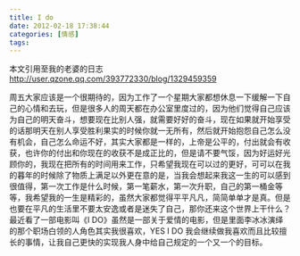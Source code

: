 ```yaml
---
title: I do
date: 2012-02-18 17:38:44
categories: [情感]
tags: 
---
```


本文引用至我的老婆的日志
<a href="http://user.qzone.qq.com/393772330/blog/1329459359">http://user.qzone.qq.com/393772330/blog/1329459359</a>

周五大家应该是一个很期待的，因为工作了一个星期大家都想休息一下缓解一下自己的心情和去玩，但是很多人的周天都在办公室里度过的，因为他们觉得自己应该为自己的明天奋斗，想要现在比别人强，就需要好好的奋斗，现在如果就开始享受的话那明天在别人享受胜利果实的时候你就一无所有，然后就开始抱怨自己怎么没有机会，自己怎么命运不好，其实大家都是一样的，上帝是公平的，付出就会有收获，也许你的付出和你现在的收获不是成正比的，但是请不要气馁，因为好运好光顾你的，我现在把所有的时间用来工作，只希望我现在可以过的更好，可可以在我的暮年的时候除了物质上满足以外更在意的是，当我会想起来我这一生的可以感到很值得，第一次工作是什么时候，第一笔薪水，第一次升职，自己的第一桶金等等，我希望我的一生是精彩的，虽然大家都觉得平平凡凡，简简单单才是真。但是也要在平凡的生活里不要太安逸或者是迷失了自己，那你还来这个世界上干什么？最近看了一部电影叫《I  DO》虽然是一部关于爱情的电影，但是里面李冰冰演绎的那个职场白领的人角色其实我很喜欢，YES  I  DO  我会继续做我喜欢而且比较擅长的事情，让我自己更快的实现我人身中给自己规定的一个又一个的目标。